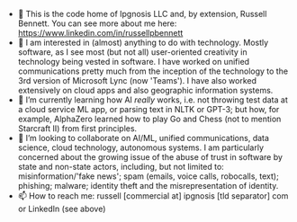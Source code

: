- 👋 This is the code home of Ipgnosis LLC and, by extension, Russell Bennett.  You can see more about me here: https://www.linkedin.com/in/russellpbennett
- 👀 I am interested in (almost) anything to do with technology.  Mostly software, as I see most (but not all) user-oriented creativity in technology being vested in software.  I have worked on unified communications pretty much from the inception of the technology to the 3rd version of Microsoft Lync (now 'Teams').  I have also worked extensively on cloud apps and also geographic information systems.
- 🌱 I’m currently learning how AI *really* works, i.e. not throwing test data at a cloud service ML app, or parsing text in NLTK or GPT-3; but how, for example, AlphaZero learned how to play Go and Chess (not to mention Starcraft II) from first principles.
- 💞️ I’m looking to collaborate on AI/ML, unified communications, data science, cloud technology, autonomous systems.  I am particularly concerned about the growing issue of the abuse of trust in software by state and non-state actors, including, but not limited to: misinformation/'fake news'; spam (emails, voice calls, robocalls, text); phishing; malware; identity theft and the misrepresentation of identity.
- 📫 How to reach me: russell [commercial at] ipgnosis [tld separator] com or LinkedIn (see above)


